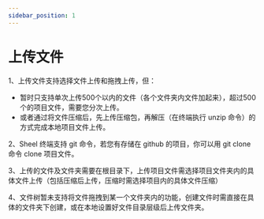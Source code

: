 ```yaml
---
sidebar_position: 1
---
```




# 上传文件

1、上传文件支持选择文件上传和拖拽上传，但：

   - 暂时只支持单次上传500个以内的文件（各个文件夹内文件加起来），超过500个的项目文件，需要您分次上传。
   - 或者通过将文件压缩后，先上传压缩包，再解压（在终端执行 unzip 命令）的方式完成本地项目文件上传。

2、Sheel 终端支持 git 命令，若您有存储在 github 的项目，你可以用 git clone 命令 clone 项目文件。

3、上传的文件及文件夹需要在根目录下，上传项目文件需选择项目文件夹内的具体文件上传（包括压缩后上传，压缩时需选择项目内的具体文件压缩）

4、文件树暂未支持将文件拖拽到某一个文件夹内的功能，创建文件时需直接在具体的文件夹下创建，或在本地设置好文件目录层级后上传文件夹。
